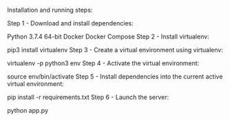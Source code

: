 Installation and running steps:

Step 1 - Download and install dependencies:

Python 3.7.4 64-bit
Docker
Docker Compose
Step 2 - Install virtualenv:

pip3 install virtualenv
Step 3 - Create a virtual environment using virtualenv:

virtualenv -p python3 env
Step 4 - Activate the virtual environment:

source env/bin/activate
Step 5 - Install dependencies into the current active virtual environment:

pip install -r requirements.txt
Step 6 - Launch the server:

python app.py